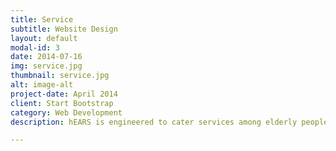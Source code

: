 ```yaml
---
title: Service
subtitle: Website Design
layout: default
modal-id: 3
date: 2014-07-16
img: service.jpg
thumbnail: service.jpg
alt: image-alt
project-date: April 2014
client: Start Bootstrap
category: Web Development
description: hEARS is engineered to cater services among elderly people in terms of (a) boosting self-esteem so that they will feel being part of the community; (b) getting and enjoying public and health services by pro-actively interacting with service providers; and (c) decreasing incidence of non-compliance treatment due to forgetfulness.

---
```

